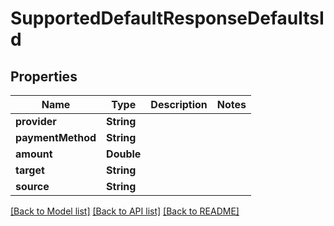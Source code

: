 # SupportedDefaultResponseDefaultsId

## Properties
Name | Type | Description | Notes
------------ | ------------- | ------------- | -------------
**provider** | **String** |  | 
**paymentMethod** | **String** |  | 
**amount** | **Double** |  | 
**target** | **String** |  | 
**source** | **String** |  | 

[[Back to Model list]](../README.md#documentation-for-models) [[Back to API list]](../README.md#documentation-for-api-endpoints) [[Back to README]](../README.md)


